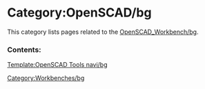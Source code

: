 # Category:OpenSCAD/bg
This category lists pages related to the [OpenSCAD\_Workbench/bg](OpenSCAD_Workbench/bg.md).

### Contents:

[Template:OpenSCAD Tools navi/bg](Template:OpenSCAD_Tools_navi/bg.md)

[Category:Workbenches/bg](Category:Workbenches/bg.md)
